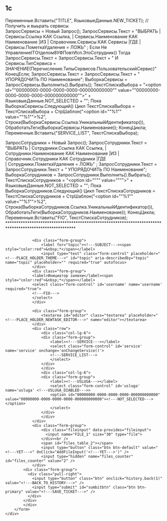 ## 1c
Переменные.Вставить("TITLE", ЯзыковыеДанные.NEW_TICKET); 
// Получить и выьрать сервисы   
ЗапросСервисы = Новый Запрос();
ЗапросСервисы.Текст =
	"ВЫБРАТЬ
	|	Сервисы.Ссылка КАК Ссылка,
	|	Сервисы.Наименование КАК Наименование
	|ИЗ
	|	Справочник.Сервисы КАК Сервисы
	|ГДЕ
	|	Сервисы.ПометкаУдаления = ЛОЖЬ"
	;
Если Не УправлениеITОтделом8УФПовтИсп.ЭтоСотрудник() Тогда
	ЗапросСервисы.Текст = ЗапросСервисы.Текст + "	И Сервисы.ТипСервиса = ЗНАЧЕНИЕ(Перечисление.ТипыСервисов.ПользовательскийСервис)"
КонецЕсли;
ЗапросСервисы.Текст = ЗапросСервисы.Текст + " УПОРЯДОЧИТЬ ПО	Наименование";
ВыборкаСервисы = ЗапросСервисы.Выполнить().Выбрать();
ТекстСпискаВыбора = "<option id=""00000000-0000-0000-0000-000000000000"" value=""00000000-0000-0000-0000-000000000000"">" + ЯзыковыеДанные.NOT_SELECTED + "</option>";
Пока ВыборкаСервисы.Следующий() Цикл
	ТекстСпискаВыбора = ТекстСпискаВыбора
		+ СтрШаблон("<option id=""%1"" value=""%1"">%2</option>", Строка(ВыборкаСервисы.Ссылка.УникальныйИдентификатор()), ОбработатьТеги(ВыборкаСервисы.Наименование));
КонецЦикла;
Переменные.Вставить("SERVICE_LIST", ТекстСпискаВыбора);   

ЗапросСотрудники = Новый Запрос();
ЗапросСотрудники.Текст = 
			"ВЫБРАТЬ
			|	Сотрудники.Ссылка КАК Ссылка,
			|	Сотрудники.Наименование КАК Наименование
			|ИЗ
			|	Справочник.Сотрудники КАК Сотрудники
			|ГДЕ	
			|	Сотрудники.ПометкаУдаления = ЛОЖЬ"
			;
	ЗапросСотрудники.Текст = ЗапросСотрудники.Текст + " УПОРЯДОЧИТЬ ПО Наименование";
	ВыборкаСотрудников = ЗапросСотрудники.Выполнить().Выбрать();
	ТекстСпискаСотрудников = "<option id="""" value="""">" + ЯзыковыеДанные.NOT_SELECTED + "</option>";
	Пока ВыборкаСотрудников.Следующий() Цикл 
		ТекстСпискаСотрудников = ТекстСпискаСотрудников 
			+ СтрШаблон("<option id=""%1"" value=""%1"">%2</option>", Строка(ВыборкаСотрудников.Ссылка.УникальныйИдентификатор()), ОбработатьТеги(ВыборкаСотрудников.Наименование));
	КонецЦикла;
    Переменные.Вставить("FIO", ТекстСпискаСотрудников);
    *******************************************************************************************************
    <!---include(header.html)--->
<script src="<!---BASE_URL--->/tinymce/tinymce.min.js"></script>
<script>
function onChangeService() {
    var json = {
        query: "uslugalist",
        service: $('#service').val()
    };   
    $.ajax({
        data: json,
        url: '<!---BASE_URL--->/query.html',
        success: function(data){
        	$('#usluga').empty();
        	if ("list" in data && data.list !== undefined){        		
	 			$('#usluga').append(data.list);
	 		} else {
	 			$('#usluga').append('<option id="00000000-0000-0000-0000-000000000000" value="00000000-0000-0000-0000-000000000000"><!---NOT_SELECTED---></option>');
	 		}
            //console.log(data.list);
        },
        fail: function(data){
        	$('#usluga').empty();
        	$('#usluga').append('<option id="00000000-0000-0000-0000-000000000000" value="00000000-0000-0000-0000-000000000000"><!---NOT_SELECTED---></option>');
            console.log(json);
        }        
    });
   }
</script>
<div class="row">
	<div class="col-lg-12">
		<div class="box box-primary">
            <div class="box-header with-border">
              <h3 class="box-title"><!---FILL_FORM---></h3>
            </div>
            <!-- /.box-header -->
				<form id="mainform" name="mainform" enctype="multipart/form-data" method="post" action="<!---BASE_URL--->/ticket_ok.html">
				<div class="box-body">
				            
				<div class="form-group">
					<label for="topic"><!---SUBJECT---><span style="color:red">&nbsp;*</span></label>
					<input type="text" class="form-control" placeholder="<!---PLACE_HOLDER_THEME--->" id="topic" aria-describedby="topic" name="topic" placeholder="" required="true" autofocus>
				</div>	
				<div class="form-group">
				<label>Инициатор заявки</label><span style="color:red">&nbsp;*</span></label>
				<select class="form-control" id='username' name='username' required="true">
				<!---FIO--->
				</select>  
			    </div>
							                     
				<div class="form-group">
	            	<textarea id="editor" class="textarea" placeholder="<!---PLACE_HOLDER_NEWTASK_EDITOR--->" name="editor"></textarea>
	            </div>          
				<div class="row">
					<div class="col-lg-6">
					<div class="form-group">
						<label><!---SERVICE---></label>					 
						<select class="form-control" id='service' name='service' onchange='onChangeService()'>
						<!---SERVICE_LIST--->
						</select>
					</div>
					</div>					
					<div class="col-lg-6">
					<div class="form-group">
						<label><!---USLUGA---></label>
						<select class="form-control" id='usluga' name='usluga' <!---USLUGA_DIABLED--->>
						<option id="00000000-0000-0000-0000-000000000000" value="00000000-0000-0000-0000-000000000000"><!---NOT_SELECTED---></option>
						</select>
					</div>
					</div>
				</div>						            
	            <div class="form-group">
					<div class="fileinput" data-provides="fileinput">
					  <input name="FILE_1" size="30" type="file">
					</div><br />					
					<span id="files_table_2"></span>
					<input type="button" class="btn btn-default" value="<!---YET--->" OnClick="AddFileInput('<!---YET--->')" />
					<input type="hidden" name="files_counter" id="files_counter" value="2" />
				</div>			    		            
			<div class="form-group">
	          <div class="pull-right">
	          	<input type="button" class="btn" onclick="history.back(1)" value="<!---BACK_TO_HISTORY--->" />
	            <input type="submit" id="sumbitbtn" class="btn btn-primary" value="<!---SAVE_TICKET--->" />
	          </div>
	        </div>			              
			</div>  			  
		</form>
    </div>                            	
</div>
</div>    
<script>
formUploader = {
    prepareForm: function(form){
        // Каждая значимая кнопка формы при клике должна создать одноименное hidden поле,
        // чтобы на сервер передалась информация о том, какая кнопка была кликнута
        var allFormFields = form.getElementsByTagName('input');
        for (var i=0; i<allFormFields.length; i++){
            if(allFormFields[i].type == 'submit' && allFormFields[i].name){
                allFormFields[i].onclick = function(){
                    formUploader.createHiddenField(this);
                }
            }
        }

        // Визуализируем форму как отправляемую на сервер на событии onsubmit
        // (в т.ч. делаем все кнопки неактивными)
        form.onsubmit = function(){
            formUploader.setFormLoading(form);
        }

        // Очищаем визуализацию формы (в т.ч. делаем все кнопки вновь активными)
        // при уходе со страницы - по глобальному событию onunload
        window.onunload = function(){
            formUploader.clearFormLoading(form)
        }
    },

    setFormLoading: function(form){
        // Создаем визуализацию загрузки формы и делаем все кнопки неактивными
        document.getElementById("sumbitbtn").disabled=true;
    },
	
    clearFormLoading: function(form){
        // Очищаем форму от визуализации загрузки и возвращаем кнопки в активное состояние
        document.getElementById("sumbitbtn").disabled=false;
    },

    createHiddenField: function(button){
        var input = document.createElement('input');
        input.type = 'hidden';
        input.name = button.name;
        input.value = button.value;
        button.parentNode.insertBefore(input, button);
    }
}
</script>

<script>
    formUploader.prepareForm(document.getElementById('mainform'));
</script>

<script>
function AddFileInput()
{
	var counter = document.getElementById("files_counter").value;
	var table = document.getElementById("files_table_"+counter);

	document.getElementById("files_counter").value = ++counter;
	table.innerHTML += '<input name="FILE_'+counter+'" size="30" type="file"><br /><span id="files_table_'+counter+'"></span>';
}  
</script>

<!---include(footer.html)--->

<script>
    window.getInputContent = function()
    {
        return $('#editor').val();
    };

	function CheckForm()
	{
		var el = document.getElementsByName('topic')[0];
		if (el.value.trim()=="") {
			ShowMessage('Укажите тему задачи!', 'TOPIC');
			el.focus();
			return false;
		} else if (getInputContent().trim()=="") {
			ShowMessage('Заполните описание задачи!');
			return false;
		} else {
			return true;
		};	
	};	
</script>

<script>
(function($) {
    $.enhanceFormsBehaviour = function() {
        $('form').enhanceBehaviour();
    }

    $.fn.enhanceBehaviour = function() {
        return this.each(function() {
            var submits = $(this).find(':submit');
            submits.click(function() {
                var hidden = document.createElement('input');
                hidden.type = 'hidden';
                hidden.name = this.name;
                hidden.value = this.value;
                this.parentNode.insertBefore(hidden, this)
            });
            $(this).submit(function() {
                submits.attr("disabled", "disabled");
            });         
            $(window).unload(function() {
                submits.removeAttr("disabled");
            })
         }); 
    }
})(jQuery);
</script>

<script type="text/javascript">
  tinymce.init({
    selector: 'textarea#editor',
    height: 300,
    menubar: false,
    language: 'ru',    
    plugins: "lists media paste image help link imagetools table",
    toolbar: "undo redo | formatselect | bold italic underline blockquote forecolor backcolor | removeformat | bullist numlist outdent indent | link code table media paste image | help",
    contextmenu: "link image imagetools table removeformat",
    paste_data_images: true
  });
 </script>
